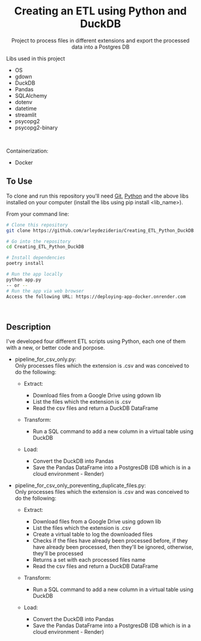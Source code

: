 <span id="top"></span>
<h1 align="center">Creating an ETL using Python and DuckDB </h1>

<div align="center">
	
  Project to process files in different extensions and export the processed data into a Postgres DB <br/>

</div>

 Libs used in this project

 * OS
 * gdown
 * DuckDB
 * Pandas
 * SQLAlchemy
 * dotenv
 * datetime
 * streamlit
 * psycopg2
 * psycopg2-binary
<br/>

Containerization:
* Docker

 ## To Use

To clone and run this repository you'll need [Git](https://git-scm.com), [Python](https://www.python.org/downloads/) and the above libs installed on your computer (install the libs using pip install <lib_name>).

From your command line:

```bash
# Clone this repository
git clone https://github.com/arleydeziderio/Creating_ETL_Python_DuckDB.git

# Go into the repository
cd Creating_ETL_Python_DuckDB

# Install dependencies
poetry install

# Run the app locally
python app.py
-- or --
# Run the app via web browser
Access the following URL: https://deploying-app-docker.onrender.com
```
<br/>

## Description

I've developed four different ETL scripts using Python, each one of them with a new, or better code and porpose.

* pipeline_for_csv_only.py:<br/>
    Only processes files which the extension is .csv and was conceived to do the following:
    <br/>

    * Extract: 
        * Download files from a Google Drive using gdown lib
        * List the files which the extension is .csv
        * Read the csv files and return a DuckDB DataFrame

    * Transform:
        * Run a SQL command to add a new column in a virtual table using DuckDB

    * Load:
        * Convert the DuckDB into Pandas
        * Save the Pandas DataFrame into a PostgresDB (DB which is in a cloud environment - Render)

* pipeline_for_csv_only_poreventing_duplicate_files.py:<br/>
    Only processes files which the extension is .csv and was conceived to do the following:
    <br/>

    * Extract: 
        * Download files from a Google Drive using gdown lib
        * List the files which the extension is .csv
        * Create a virtual table to log the downloaded files
        * Checks if the files have already been processed before, if they have already been processed, then they'll be ignored, otherwise, they'll be processed
        * Returns a set with each processed files name
        * Read the csv files and return a DuckDB DataFrame

    * Transform:
        * Run a SQL command to add a new column in a virtual table using DuckDB

    * Load:
        * Convert the DuckDB into Pandas
        * Save the Pandas DataFrame into a PostgresDB (DB which is in a cloud environment - Render)